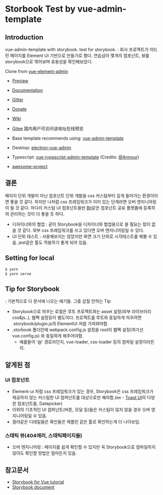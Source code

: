 # Storbook Test by vue-admin-template

## Introduction

vue-admin-template with storybook. test for storybook.
: 회사 프로젝트가 어드민 페이지를 Element UI 기반으로 만들기로 했다. 연습삼아 몇개의 컴포넌트, 뷰를 storybook으로 엮어보며 효용성을 확인해보았다.

Clone from [vue-element-admin](https://panjiachen.github.io/vue-element-admin) 

- [Preview](https://panjiachen.github.io/vue-element-admin)

- [Documentation](https://panjiachen.github.io/vue-element-admin-site/)

- [Gitter](https://gitter.im/vue-element-admin/discuss)

- [Donate](https://panjiachen.github.io/vue-element-admin-site/donate/)

- [Wiki](https://github.com/PanJiaChen/vue-element-admin/wiki)

- [Gitee](https://panjiachen.gitee.io/vue-element-admin/) 国内用户可访问该地址在线预览

- Base template recommends using: [vue-admin-template](https://github.com/PanJiaChen/vue-admin-template)
- Desktop: [electron-vue-admin](https://github.com/PanJiaChen/electron-vue-admin)
- Typescript: [vue-typescript-admin-template](https://github.com/Armour/vue-typescript-admin-template) (Credits: [@Armour](https://github.com/Armour))
- [awesome-project](https://github.com/PanJiaChen/vue-element-admin/issues/2312)

## 결론

페이지 단위 개발이 아닌 컴포넌트 단위 개발을 css 커스텀부터 깊게 들어가는 환경이라면 좋을 것 같다. 
하지만 나처럼 css 프레임워크가 이미 있는 단계라면 오버 엔지니어링이 될 것 같다. 
차다리 커스텀 UI 컴포넌트들만 [Bit](https://bit.dev/)같은 컴포넌트 공유 플랫폼에 등록하여 관리하는 것이 더 좋을 듯 하다.

- 디자이너와의 협업 : 굳이 Storybook을 디자이너와 협업용으로 쓸 필요는 많이 없을 것 같다. 외부 css 프레임워크를 쓰고 있다면 오버 엔지니어링일 수 있다.
- UI 단위 테스트 : 사용해보지는 않았지만 화면 크기 단위로 시각테스트를 해볼 수 있음. jest같은 툴도 적용하기 좋게 되어 있음.

## Setting for local

```s
$ yarn
$ yarn serve
```

## Tip for Storybook

: 기본적으로 다 문서에 나오는 얘기들. 그중 삽질 안하는 Tip

- Storybook으로 띄우는 로컬은 루트 프로젝트와는 asset 설정(외부 라이브러리 css&js..), 웹팩 설정등이 별도이다. 프로젝트를 루트와 동일하게 띄우려면 .storybook/plugin.js의 ElementUi 처럼 가져와야함.
- .storbook 폴더안에 webpack.config.js 설정을 root의 웹팩 설정(여기선 vue.config.js) 와 동일하게 해주어야함.
  - 예를들어 '@' 경로라던지, vue-loader, css-loader 등의 컴파일 설정이라든지.

## 알게된 점

### UI 컴포넌트

- Element-ui 처럼 css 프레임워크가 있는 경우, Storybook은 css 프레임워크가 제공하지 않는 커스텀한 UI 컴퍼넌트를 대상으로만 해야함.(ex - [Toast UI](https://ui.toast.com/)의 다양한 컴포넌트들, Datepicker)
- 이외의 기초적인 UI 컴퍼넌트(버튼, 모달 등)들은 커스텀이 많지 않을 경우 오버 엔지니어링일 수 있음.
- 컬러같은 디테일들은 확인들은 제플린 같은 툴로 확인하는게 더 나아보임.

### 스태틱 뷰(404에러, 스태틱페이지들)

- 오버 엔지니어링 : 페이지를 쉽게 확인할 수 있지만 꼭 Storybook으로 컴파일하지 않아도 확인할 방법은 얼마든지 있음.

## 참고문서

- [Storybook for Vue tutorial](https://www.learnstorybook.com/intro-to-storybook/vue/en/get-started/)
- [Storybook document](https://storybook.js.org/docs/basics/writing-stories)
